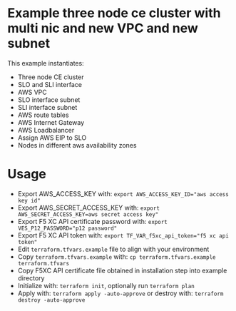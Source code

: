 # Example three node ce cluster with multi nic and new VPC and new subnet

This example instantiates:

- Three node CE cluster
- SLO and SLI interface
- AWS VPC
- SLO interface subnet
- SLI interface subnet
- AWS route tables
- AWS Internet Gateway
- AWS Loadbalancer
- Assign AWS EIP to SLO
- Nodes in different aws availability zones

# Usage

- Export AWS_ACCESS_KEY with: `export AWS_ACCESS_KEY_ID="aws access key id"`
- Export AWS_SECRET_ACCESS_KEY with: `export AWS_SECRET_ACCESS_KEY=aws secret access key"`
- Export F5 XC API certificate password with: `export VES_P12_PASSWORD="p12 password"`
- Export F5 XC API token with: `export TF_VAR_f5xc_api_token="f5 xc api token"`
- Edit `terraform.tfvars.example` file to align with your environment
- Copy `terraform.tfvars.example` with: `cp terraform.tfvars.example terraform.tfvars`
- Copy F5XC API certificate file obtained in installation step into example directory
- Initialize with: `terraform init`, optionally run `terraform plan`
- Apply with: `terraform apply -auto-approve` or destroy with: `terraform destroy -auto-approve`